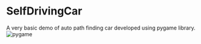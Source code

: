 # SelfDrivingCar
A very basic demo of auto path finding car developed using pygame library. 
![pygame](https://user-images.githubusercontent.com/44924660/107985326-e41e7400-6fef-11eb-8a6b-2f3ddffcb095.PNG)
